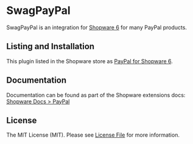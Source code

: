 # SwagPayPal

SwagPayPal is an integration for [Shopware 6]([https://github.com/shopware/platform](https://github.com/shopware/platform)) for many PayPal products. 

## Listing and Installation

This plugin listed in the Shopware store as [PayPal for Shopware 6](https://store.shopware.com/en/swag588949310744f/paypal-for-shopware-6.html). 

## Documentation

Documentation can be found as part of the Shopware extensions docs: [Shopware Docs > PayPal](https://docs.shopware.com/en/shopware-6-en/extensions/paypal?_gl=1*1fco65x*_ga*MTg5MjE5MjQ0OC4xNjkwNTM1NjQ2*_ga_9JLJ6GGB76*MTY5MTM5MTE1Ni4yLjEuMTY5MTQwMDM4OS4wLjAuMA..)

## License

The MIT License (MIT). Please see [License File](LICENSE) for more information.
